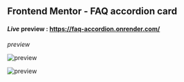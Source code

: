 ## Frontend Mentor - FAQ accordion card

#### *Live* preview : https://faq-accordion.onrender.com/

*preview*

![preview](https://github.com/projectfinalaudio/faq_accordion/blob/master/preview/preview_desktop.PNG?raw=true)

![preview](https://github.com/projectfinalaudio/faq_accordion/blob/master/preview/preview_mobile.png?raw=true)

